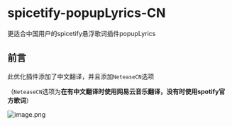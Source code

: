 # spicetify-popupLyrics-CN
更适合中国用户的spicetify悬浮歌词插件popupLyrics

## 前言

此优化插件添加了中文翻译，并且添加`NeteaseCN`选项

（`NeteaseCN`选项为**在有中文翻译时使用网易云音乐翻译，没有时使用spotify官方歌词**）

![image.png](https://s2.loli.net/2022/09/16/xtNcMU2SjgmwZrT.png)
